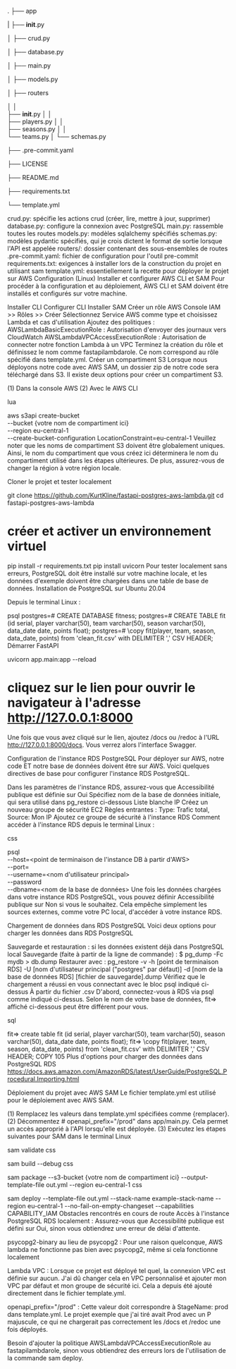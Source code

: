 .
├── app

|   ├── __init__.py

│   ├── crud.py

│   ├── database.py

│   ├── main.py

│   ├── models.py

│   ├── routers

│   │   
    ├── __init__.py
│   │   
    ├── players.py
│   │   
    ├── seasons.py
│   │   
    └── teams.py
│   └── schemas.py

├── .pre-commit.yaml

├── LICENSE

├── README.md

├── requirements.txt

└── template.yml


crud.py: spécifie les actions crud (créer, lire, mettre à jour, supprimer)
database.py: configure la connexion avec PostgreSQL
main.py: rassemble toutes les routes
models.py: modèles sqlalchemy spécifiés
schemas.py: modèles pydantic spécifiés, qui je crois dictent le format de sortie lorsque l'API est appelée
routers/: dossier contenant des sous-ensembles de routes
.pre-commit.yaml: fichier de configuration pour l'outil pre-commit
requirements.txt: exigences à installer lors de la construction du projet en utilisant sam
template.yml: essentiellement la recette pour déployer le projet sur AWS
Configuration (Linux)
Installer et configurer AWS CLI et SAM
Pour procéder à la configuration et au déploiement, AWS CLI et SAM doivent être installés et configurés sur votre machine.

Installer CLI
Configurer CLI
Installer SAM
Créer un rôle AWS
Console IAM >> Rôles >> Créer
Sélectionnez Service AWS comme type et choisissez Lambda et cas d'utilisation
Ajoutez des politiques :
AWSLambdaBasicExecutionRole : Autorisation d'envoyer des journaux vers CloudWatch
AWSLambdaVPCAccessExecutionRole : Autorisation de connecter notre fonction Lambda à un VPC
Terminez la création du rôle et définissez le nom comme fastapilambdarole. Ce nom correspond au rôle spécifié dans template.yml.
Créer un compartiment S3
Lorsque nous déployons notre code avec AWS SAM, un dossier zip de notre code sera téléchargé dans S3. Il existe deux options pour créer un compartiment S3.

(1) Dans la console AWS
(2) Avec le AWS CLI

lua
 
aws s3api create-bucket \
--bucket {votre nom de compartiment ici} \
--region eu-central-1 \
--create-bucket-configuration LocationConstraint=eu-central-1
Veuillez noter que les noms de compartiment S3 doivent être globalement uniques. Ainsi, le nom du compartiment que vous créez ici déterminera le nom du compartiment utilisé dans les étapes ultérieures. De plus, assurez-vous de changer la région à votre région locale.

Cloner le projet et tester localement
 
 
git clone https://github.com/KurtKline/fastapi-postgres-aws-lambda.git
cd fastapi-postgres-aws-lambda
# créer et activer un environnement virtuel
pip install -r requirements.txt
pip install uvicorn
Pour tester localement sans erreurs, PostgreSQL doit être installé sur votre machine locale, et les données d'exemple doivent être chargées dans une table de base de données.
Installation de PostgreSQL sur Ubuntu 20.04

Depuis le terminal Linux :

psql
postgres=# CREATE DATABASE fitness;
postgres=# CREATE TABLE fit (id serial, player varchar(50), team varchar(50), season varchar(50), data_date date, points float);
postgres=# \copy fit(player, team, season, data_date, points) from 'clean_fit.csv' with DELIMITER ',' CSV HEADER;
Démarrer FastAPI

 
 
uvicorn app.main:app --reload
# cliquez sur le lien pour ouvrir le navigateur à l'adresse http://127.0.0.1:8000
Une fois que vous avez cliqué sur le lien, ajoutez /docs ou /redoc à l'URL http://127.0.0.1:8000/docs. Vous verrez alors l'interface Swagger.

Configuration de l'instance RDS PostgreSQL
Pour déployer sur AWS, notre code ET notre base de données doivent être sur AWS. Voici quelques directives de base pour configurer l'instance RDS PostgreSQL.

Dans les paramètres de l'instance RDS, assurez-vous que Accessibilité publique est définie sur Oui
Spécifiez nom de la base de données initiale, qui sera utilisé dans pg_restore ci-dessous
Liste blanche IP
Créez un nouveau groupe de sécurité EC2
Règles entrantes : Type: Trafic total, Source: Mon IP
Ajoutez ce groupe de sécurité à l'instance RDS
Comment accéder à l'instance RDS depuis le terminal Linux :

css
 
psql \
   --host=<point de terminaison de l'instance DB à partir d'AWS> \
   --port=<port> \
   --username=<nom d'utilisateur principal> \
   --password \
   --dbname=<nom de la base de données>
Une fois les données chargées dans votre instance RDS PostgreSQL, vous pouvez définir Accessibilité publique sur Non si vous le souhaitez. Cela empêche simplement les sources externes, comme votre PC local, d'accéder à votre instance RDS.

Chargement de données dans RDS PostgreSQL
Voici deux options pour charger les données dans RDS PostgreSQL

Sauvegarde et restauration : si les données existent déjà dans PostgreSQL local
Sauvegarde (faite à partir de la ligne de commande) : $ pg_dump -Fc mydb > db.dump
Restaurer avec : pg_restore -v -h [point de terminaison RDS] -U [nom d'utilisateur principal ("postgres" par défaut)] -d [nom de la base de données RDS] [fichier de sauvegarde].dump
Vérifiez que le chargement a réussi en vous connectant avec le bloc psql indiqué ci-dessus
À partir du fichier .csv
D'abord, connectez-vous à RDS via psql comme indiqué ci-dessus. Selon le nom de votre base de données, fit=> affiché ci-dessous peut être différent pour vous.

sql
 
fit=> create table fit (id serial, player varchar(50), team varchar(50), season varchar(50), data_date date, points float);
fit=> \copy fit(player, team, season, data_date, points) from 'clean_fit.csv' with DELIMITER ',' CSV HEADER;
COPY 105
Plus d'options pour charger des données dans PostgreSQL RDS
https://docs.aws.amazon.com/AmazonRDS/latest/UserGuide/PostgreSQL.Procedural.Importing.html

Déploiement du projet avec AWS SAM
Le fichier template.yml est utilisé pour le déploiement avec AWS SAM.

(1) Remplacez les valeurs dans template.yml spécifiées comme {remplacer}.
(2) Décommentez # openapi_prefix="/prod" dans app/main.py. Cela permet un accès approprié à l'API lorsqu'elle est déployée.
(3) Exécutez les étapes suivantes pour SAM dans le terminal Linux

 
sam validate
css
 
sam build --debug
css
 
sam package --s3-bucket {votre nom de compartiment ici} --output-template-file out.yml --region eu-central-1
css
 
sam deploy --template-file out.yml --stack-name example-stack-name --region eu-central-1 --no-fail-on-empty-changeset --capabilities CAPABILITY_IAM
Obstacles rencontrés en cours de route
Accès à l'instance PostgreSQL RDS localement : Assurez-vous que Accessibilité publique est défini sur Oui, sinon vous obtiendrez une erreur de délai d'attente.

psycopg2-binary au lieu de psycopg2 : Pour une raison quelconque, AWS lambda ne fonctionne pas bien avec psycopg2, même si cela fonctionne localement

Lambda VPC : Lorsque ce projet est déployé tel quel, la connexion VPC est définie sur aucun. J'ai dû changer cela en VPC personnalisé et ajouter mon VPC par défaut et mon groupe de sécurité ici. Cela a depuis été ajouté directement dans le fichier template.yml.

openapi_prefix="/prod" : Cette valeur doit correspondre à StageName: prod dans template.yml. Le projet exemple que j'ai tiré avait Prod avec un P majuscule, ce qui ne chargerait pas correctement les /docs et /redoc une fois déployés.

Besoin d'ajouter la politique AWSLambdaVPCAccessExecutionRole au fastapilambdarole, sinon vous obtiendrez des erreurs lors de l'utilisation de la commande sam deploy.
